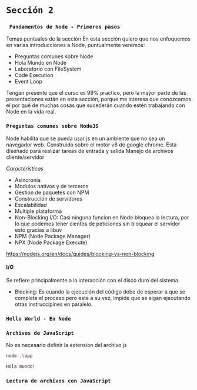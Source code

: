

# `Sección 2`

### ` Fundamentos de Node - Primeros pasos`


Temas puntuales de la sección
En esta sección quiero que nos enfoquemos en varias introducciones a Node, puntualmente veremos:

- Preguntas comunes sobre Node
- Hola Mundo en Node
- Laboratorio con FileSystem
- Code Execution
- Event Loop

Tengan presente que el curso es 99% practico, pero la mayor parte de las presentaciones están en esta sección, porque me interesa que conozcamos el por qué de muchas cosas que sucederán cuando estén trabajando con Node en la vida real.

### `Preguntas comunes sobre NodeJS`
Node habilita que se pueda usar js en un ambiente que no sea un navegador web.
Construido sobre el motor v8 de google chrome.
Esta diseñado para realizar tareas de entrada y salida
Manejo de archivos cliente/servidor

_Caracteristicas_
- Asincronia
- Modulos nativos y de terceros
- Gestion de paquetes con NPM
- Construcción de servidores
- Escalabilidad
- Multiple plataforma
- Non-Blocking I/O: Casi ninguna funcion en Node bloquea la lectura, por lo que podemos tener cientos de peticiones sin bloquear el servidor esto gracias a libuv
- NPM (Node Package Manager)
- NPX (Node Package Execute)

https://nodejs.org/en/docs/guides/blocking-vs-non-blocking

#### I/O
Se refiere principalmente a la interacción con el disco duro del sistema.
- Blocking: Es cuando la ejecución del código debe de esperar a que se complete el proceso pero este a su vez, impide que se sigan ejecutando otras instruccipines en paralelo.


### `Hello World - En Node`

### `Archivos de JavaScript`
No es necesario definir la extension del archivo js
```bash
node .\app

Hola mundo!
```
### `Lectura de archivos con JavaScript`

